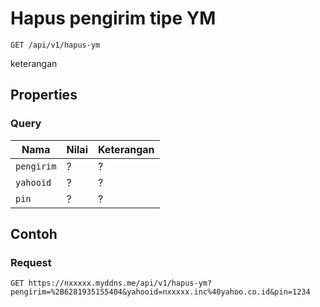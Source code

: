 # Hapus pengirim tipe YM
```http
GET /api/v1/hapus-ym
```
keterangan
## Properties
### Query
Nama  | Nilai | Keterangan
--- | --- | ---
<code>pengirim</code> | ? | ?
<code>yahooid</code> | ? | ?
<code>pin</code> | ? | ?

## Contoh

### Request
```http
GET https://nxxxxx.myddns.me/api/v1/hapus-ym?pengirim=%2B6281935155404&yahooid=nxxxxx.inc%40yahoo.co.id&pin=1234
```
